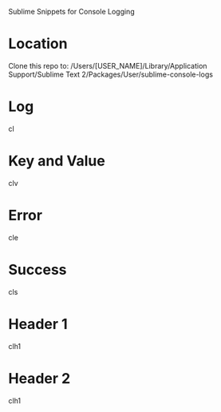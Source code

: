 Sublime Snippets for Console Logging

# Location
Clone this repo to:
/Users/[USER_NAME]/Library/Application Support/Sublime Text 2/Packages/User/sublime-console-logs

# Log
cl

# Key and Value
clv

# Error
cle

# Success
cls

# Header 1
clh1

# Header 2
clh1
